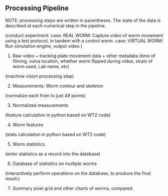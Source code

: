 ## Processing Pipeline ##

NOTE: processing steps are written in parentheses.  The state of the data is described at each numerical step in the pipeline.

(conduct experiment:
case: REAL WORM: Capture video of worm movement using a test protocol, in tandem with a control worm.
case: VIRTUAL WORM: Run simulation engine, output video.)

1. Raw video + tracking plate movement data + other metadata (time of filming, vulva location, whether worm flipped during vidoe, strain of worm used, Lab name, etc)

(machine vision processing step)

2. Measurements: Worm contour and skeleton

(normalize each from to just 49 points)

3. Normalized measurements

(feature calculation in python based on WT2 code)

4. Worm features

(stats calculation in python based on WT2 code)

5. Worm statistics

(enter statistics as a record into the database)

6. Database of statistics on multiple worms

(interactively perform operations on the database, to produce the final result:)

7. Summary pixel grid and other charts of worms, compared.
